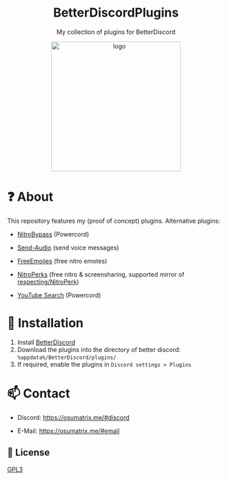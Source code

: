 <div align="center">

# BetterDiscordPlugins

My collection of plugins for BetterDiscord
	
<img src="https://pbs.twimg.com/profile_images/1380391826973147138/L27s7PW9_400x400.jpg" alt="logo" width="300"/>

</div>

# ❓ About

This repository features my (proof of concept) plugins. Alternative plugins: 

- [NitroBypass](https://github.com/oSumAtrIX/nitro-bypass) (Powercord)

- [Send-Audio](https://github.com/MKSx/Send-Audio-Plugin-BetterDiscord) (send voice messages)

- [FreeEmojies](https://github.com/An00nymushun/DiscordFreeEmojis) (free nitro emotes)

- [NitroPerks](https://github.com/SwiftSmoothvZ/NitroPerks-Working-Version-) (free nitro & screensharing, supported mirror of [respecting/NitroPerk](https://github.com/respecting/NitroPerks))

- [YouTube Search](https://github.com/XeynQ4/powercord-yt-search) (Powercord)

# 👾 Installation

1. Install [BetterDiscord](https://betterdiscord.net)
2. Download the plugins into the directory of better discord: `%appdata%/BetterDiscord/plugins/`
3. If required, enable the plugins in `Discord settings > Plugins`

# 📫 Contact

- Discord: https://osumatrix.me/#discord

- E-Mail: https://osumatrix.me/#email

## 📜 License

[GPL3](https://choosealicense.com/licenses/agpl-3.0/)
